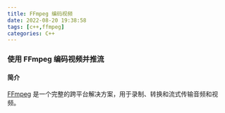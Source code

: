 ```yaml
---
title: FFmpeg 编码视频
date: 2022-08-20 19:38:58
tags: [c++,ffmpeg]
categories: C++
---
```

### 使用 FFmpeg 编码视频并推流
<!-- more -->
#### 简介
[FFmpeg](https://ffmpeg.org/) 是一个完整的跨平台解决方案，用于录制、转换和流式传输音频和视频。